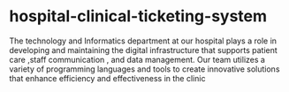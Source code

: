 # hospital-clinical-ticketing-system
The technology and Informatics department at our hospital plays a  role in developing and maintaining the digital infrastructure that supports patient care ,staff communication , and data management. Our team utilizes a variety of programming languages and tools to create innovative solutions that  enhance efficiency and effectiveness in the clinic
